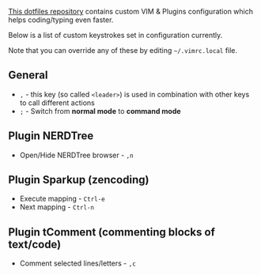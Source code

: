 [This dotfiles repository](https://github.com/sergeylukin/dotfiles) contains custom VIM & Plugins configuration which helps coding/typing even faster.

Below is a list of custom keystrokes set in configuration currently.

Note that you can override any of these by editing `~/.vimrc.local` file.

## General

* `,` - this key (so called `<leader>`) is used in combination with other keys to call different actions
* `;` - Switch from **normal mode** to **command mode**

## Plugin NERDTree

* Open/Hide NERDTree browser - `,n`


## Plugin Sparkup (zencoding)

* Execute mapping - `Ctrl-e`
* Next mapping - `Ctrl-n`


## Plugin tComment (commenting blocks of text/code)

* Comment selected lines/letters - `,c`